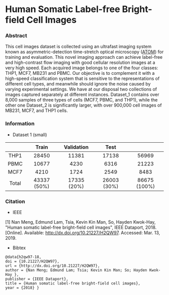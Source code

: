 # Human Somatic Label-free Bright-field Cell Images
### Abstract
This cell images dataset is collected using an ultrafast imaging system known as asymmetric-detection time-stretch optical microscopy ([ATOM](https://www.nature.com/articles/srep03656)) for training and evaluation. This novel imaging approach can achieve label-free and high-contrast flow imaging with good cellular resolution images at a very high speed. Each acquired image belongs to one of the four classes: THP1, MCF7, MB231 and PBMC. Our objective is to complement it with a high-speed classification system that is sensitive to the representations of different cell types, and meanwhile should ignore the noise caused by varying experimental settings. We have at our disposal two collections of images captured separately at different instances. Dataset_1 contains over 8,000 samples of three types of cells (MCF7, PBMC, and THP1), while the other one Dataset_2 is significantly larger, with over 900,000 cell images of MB231, MCF7, and THP1 cells.

### Information
* Dataset 1 (small)


|       |    Train    |  Validation |     Test    |              |
|:-----:|:-----------:|:-----------:|:-----------:|:------------:|
|  THP1 |    28450    |    11381    |    17138    |     56969    |
|  PBMC |    10677    |     4230    |     6316    |     21223    |
|  MCF7 |     4210    |     1724    |     2549    |     8483     |
| Total | 43337 (50%) | 17335 (20%) | 26003 (30%) | 86675 (100%) |


### Citation

* IEEE

[1] Nan Meng, Edmund Lam, Tsia, Kevin Kin Man, So, Hayden Kwok-Hay, "Human somatic label-free bright-field cell images", IEEE Dataport, 2018. [Online]. Available: http://dx.doi.org/10.21227/H2QW97. Accessed: Mar. 13, 2019.

* Bibtex
```
@data{h2qw97-18,
doi = {10.21227/H2QW97},
url = {http://dx.doi.org/10.21227/H2QW97},
author = {Nan Meng; Edmund Lam; Tsia; Kevin Kin Man; So; Hayden Kwok-Hay },
publisher = {IEEE Dataport},
title = {Human somatic label-free bright-field cell images},
year = {2018} }
```
